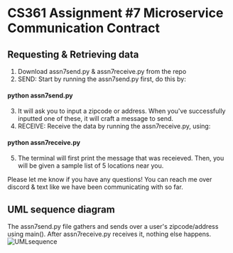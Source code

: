 # CS361 Assignment #7 Microservice Communication Contract


## Requesting & Retrieving data

1) Download assn7send.py & assn7receive.py from the repo
2) SEND: Start by running the assn7send.py first, do this by:
#### python assn7send.py
3) It will ask you to input a zipcode or address. When you've successfully inputted one of these, it will craft a message to send.
4) RECEIVE: Receive the data by running the assn7receive.py, using:
#### python assn7receive.py
5) The terminal will first print the message that was receieved. Then, you will be given a sample list of 5 locations near you.

Please let me know if you have any questions! You can reach me over discord & text like we have been communicating with so far.

## UML sequence diagram
The assn7send.py file gathers and sends over a user's zipcode/address using main(). After assn7receive.py receives it, nothing else happens.
![UMLsequence](https://user-images.githubusercontent.com/56979982/180923662-a8453aa4-c2f6-43c3-9fbb-e859161e1703.png)
